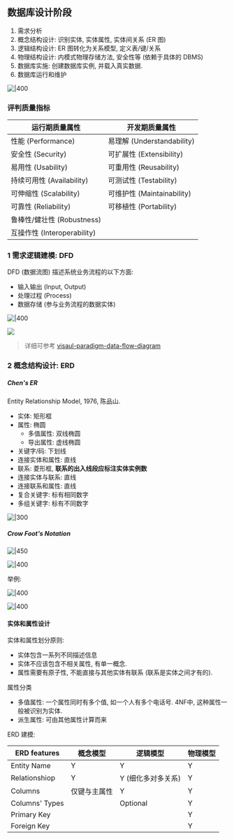 ## 数据库设计阶段

1. 需求分析
2. 概念结构设计: 识别实体, 实体属性, 实体间关系 (ER 图)
3. 逻辑结构设计: ER 图转化为关系模型, 定义表/键/关系
4. 物理结构设计: 内模式物理存储方法, 安全性等 (依赖于具体的 DBMS)
5. 数据库实施: 创建数据库实例, 并载入真实数据.
6. 数据库运行和维护

![|400](/attach/数据库设计_image_1_20231127033150.avif)

### 评判质量指标


| 运行期质量属性             | 开发期质量属性            |
| -------------------------- | ------------------------- |
| 性能 (Performance)          | 易理解 (Understandability) |
| 安全性 (Security)           | 可扩展性 (Extensibility)   |
| 易用性 (Usability)          | 可重用性 (Reusability)     |
| 持续可用性 (Availability)   | 可测试性 (Testability)     |
| 可伸缩性 (Scalability)      | 可维护性 (Maintainability) |
| 可靠性 (Reliability)        | 可移植性 (Portability)     |
| 鲁棒性/健壮性 (Robustness) |                           |
|       互操作性 (Interoperability)                      |                           |

 
### 1 需求逻辑建模: DFD

DFD (数据流图) 描述系统业务流程的以下方面:
- 输入输出 (Input, Output)
- 处理过程 (Process)
- 数据存储 (参与业务流程的数据实体)

![|400](/attach/数据库设计_image_1_20231127033418.avif)

![](/attach/Pasted%20image%2020231130222142.avif)

> 详细可参考 [visaul-paradigm-data-flow-diagram](https://www.visual-paradigm.com/cn/guide/data-flow-diagram/what-is-data-flow-diagram/)

### 2 概念结构设计: ERD

##### Chen's ER

Entity Relationship Model, 1976, 陈品山.

- 实体: 矩形框
- 属性: 椭圆
	- 多值属性: 双线椭圆
	- 导出属性: 虚线椭圆
- 关键字/码: 下划线
- 连接实体和属性: 直线
- 联系: 菱形框, **联系的出入线段应标注实体实例数**
- 连接实体与联系: 直线
- 连接联系和属性: 直线
- 复合关键字: 标有相同数字
- 多组关键字: 标有不同数字

![|300](../../../../attach/数据库设计_image_1_20231127035146.avif)

##### Crow Foot's Notation

![|450](../../../../attach/数据库设计_image_2_20231127035104.avif)

![|400](../../../../attach/数据库设计_image_1_20231127095055.avif)

举例:

![|400](../../../../attach/Pasted%20image%2020231127095420.avif)

![|400](../../../../attach/Pasted%20image%2020231127095439.avif)

#### 实体和属性设计

实体和属性划分原则:
- 实体包含一系列不同描述信息
- 实体不应该包含不相关属性, 有单一概念.
- 属性需要有原子性, 不能直接与其他实体有联系 (联系是实体之间才有的).

属性分类
- 多值属性: 一个属性同时有多个值, 如一个人有多个电话号. 4NF中, 这种属性一般被识别为实体.
- 派生属性: 可由其他属性计算而来

ERD 建模:

| ERD features   | 概念模型     | 逻辑模型           | 物理模型 |
| -------------- | ------------ | ------------------ | -------- |
| Entity Name    | Y            | Y                  | Y        |
| Relationshiop  | Y            | Y (细化多对多关系) | Y        |
| Columns        | 仅键与主属性 | Y                  | Y        |
| Columns' Types |              | Optional           | Y        |
| Primary Key    |              |                    | Y        |
| Foreign Key    |              |                    | Y        |


